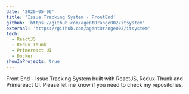 ```yaml
---
date: '2020-05-06'
title: 'Issue Tracking System - FrontEnd'
github: 'https://github.com/agentOrange002/itsystem'
external: 'https://github.com/agentOrange002/itsystem'
tech:
  - ReactJS
  - Redux Thunk
  - Primereact UI
  - Docker
showInProjects: true
---
```


Front End - Issue Tracking System built with ReactJS, Redux-Thunk and Primereact UI. Please let me know if you need to check my repositories. 